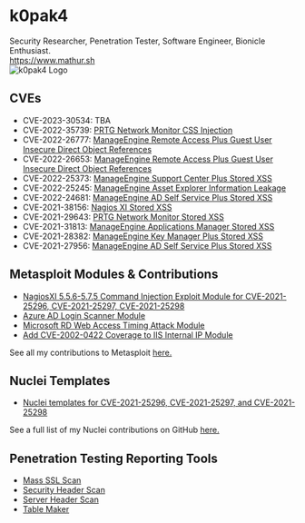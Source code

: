 # k0pak4
Security Researcher, Penetration Tester, Software Engineer, Bionicle Enthusiast.  
https://www.mathur.sh  
![k0pak4 Logo](https://www.mathur.sh/static/img/favicon_small.png)


## CVEs
- CVE-2023-30534: TBA
- CVE-2022-35739: [PRTG Network Monitor CSS Injection](https://raxis.com/blog/cve-2022-35739)
- CVE-2022-26777: [ManageEngine Remote Access Plus Guest User Insecure Direct Object References](https://raxis.com/blog/cve-2022-26653-and-cve-2022-26777)
- CVE-2022-26653: [ManageEngine Remote Access Plus Guest User Insecure Direct Object References](https://raxis.com/blog/cve-2022-26653-and-cve-2022-26777)
- CVE-2022-25373: [ManageEngine Support Center Plus Stored XSS](https://raxis.com/blog/cve-2022-25373)
- CVE-2022-25245: [ManageEngine Asset Explorer Information Leakage](https://raxis.com/blog/cve-2022-25245)
- CVE-2022-24681: [ManageEngine AD Self Service Plus Stored XSS](https://raxis.com/blog/cve-2022-24681)
- CVE-2021-38156: [Nagios XI Stored XSS](https://raxis.com/blog/cve-2021-38156)
- CVE-2021-29643: [PRTG Network Monitor Stored XSS](https://raxis.com/blog/prtg-network-monitor-cve-2021-29643)
- CVE-2021-31813: [ManageEngine Applications Manager Stored XSS](https://raxis.com/blog/cve-2021-31813)
- CVE-2021-28382: [ManageEngine Key Manager Plus Stored XSS](https://raxis.com/blog/cve-2021-28382)
- CVE-2021-27956: [ManageEngine AD Self Service Plus Stored XSS](https://raxis.com/blog/cve-2021-27956-manage-engine-xss)


## Metasploit Modules & Contributions
- [NagiosXI 5.5.6-5.7.5 Command Injection Exploit Module for CVE-2021-25296, CVE-2021-25297, CVE-2021-25298](https://github.com/rapid7/metasploit-framework/pull/17494)
- [Azure AD Login Scanner Module](https://raxis.com/blog/metasploit-azure-ad-login)
- [Microsoft RD Web Access Timing Attack Module](https://raxis.com/blog/rd-web-access-vulnerability)
- [Add CVE-2002-0422 Coverage to IIS Internal IP Module](https://github.com/rapid7/metasploit-framework/pull/15782)

See all my contributions to Metasploit [here.](https://github.com/rapid7/metasploit-framework/pulls?q=is%3Amerged+is%3Apr+author%3Ak0pak4+)


## Nuclei Templates
- [Nuclei templates for CVE-2021-25296, CVE-2021-25297, and CVE-2021-25298](https://github.com/projectdiscovery/nuclei-templates/pull/6615)

See a full list of my Nuclei contributions on GitHub [here.](https://github.com/projectdiscovery/nuclei-templates/pulls?q=is%3Amerged+is%3Apr+author%3Ak0pak4+)


## Penetration Testing Reporting Tools
- [Mass SSL Scan](https://github.com/k0pak4/mass-sslscan)
- [Security Header Scan](https://github.com/k0pak4/security-header-scan)
- [Server Header Scan](https://github.com/k0pak4/server-header-scan)
- [Table Maker](https://github.com/k0pak4/table-maker)
